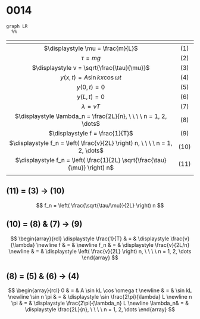 # 0014
```mermaid
graph LR
  %%
```

<span></span>|<span></span>
:-: | :-:
$\displaystyle \mu = \frac{m}{L}$ | $(1)$
$\tau = mg$ | $(2)$
$\displaystyle v = \sqrt{\frac{\tau}{\mu}}$ | $(3)$
$y(x, t) = A \sin kx \cos \omega t$ | $(4)$
$y(0, t) = 0$ | $(5)$
$y(L, t) = 0$ | $(6)$
$\lambda = v T$ | $(7)$
$\displaystyle \lambda_n = \frac{2L}{n}, \ \ \ \ n = 1, 2, \dots$ | $(8)$
$\displaystyle f = \frac{1}{T}$ | $(9)$
$\displaystyle f_n = \left( \frac{v}{2L} \right) n, \ \ \ \ n = 1, 2, \dots$ | $(10)$
$\displaystyle f_n = \left( \frac{1}{2L} \sqrt{\frac{\tau}{\mu}} \right) n$ | $(11)$
<span></span>|<span></span>


## (11) = (3) &rightarrow; (10)
$$
f_n = \left( \frac{\sqrt{\tau/\mu}}{2L}  \right) n
$$

## (10) = (8) & (7) &rightarrow; (9)
$$
\begin{array}{rcl}
\displaystyle \frac{1}{T} & = & \displaystyle \frac{v}{\lambda} \newline
f & = & \newline
f_n & = & \displaystyle \frac{v}{2L/n} \newline
& = & \displaystyle \left( \frac{v}{2L} \right) n, \ \ \ \ n = 1, 2, \dots
\end{array}
$$


## (8) = (5) & (6) &rightarrow; (4)
$$
\begin{array}{rcl}
0 & = & A \sin kL \cos \omega t \newline
& = & \sin kL \newline
\sin n \pi & = & \displaystyle \sin \frac{2\pi}{\lambda} L \newline
n \pi & = & \displaystyle \frac{2\pi}{\lambda_n} L \newline
\lambda_n& = & \displaystyle \frac{2L}{n}, \ \ \ \ n = 1, 2, \dots
\end{array}
$$